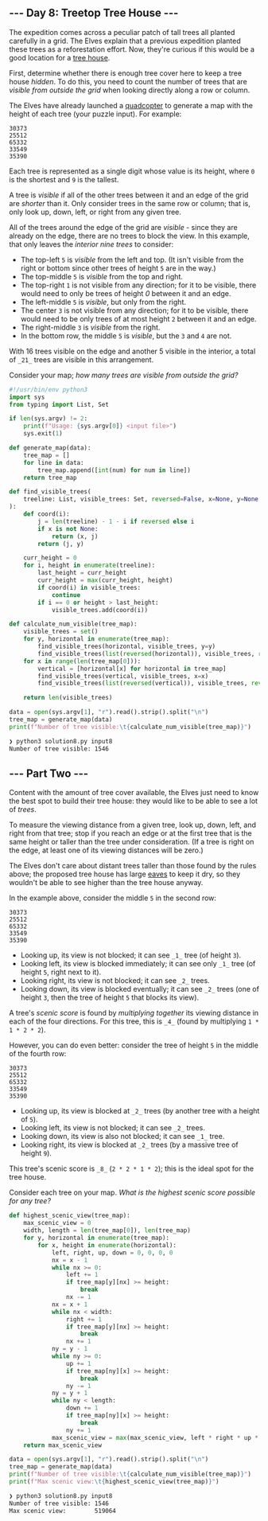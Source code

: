 ## --- Day 8: Treetop Tree House ---

The expedition comes across a peculiar patch of tall trees all planted carefully in a grid. The Elves explain that a previous expedition planted these trees as a reforestation effort. Now, they're curious if this would be a good location for a [tree house](https://en.wikipedia.org/wiki/Tree_house).

First, determine whether there is enough tree cover here to keep a tree house _hidden_. To do this, you need to count the number of trees that are _visible from outside the grid_ when looking directly along a row or column.

The Elves have already launched a [quadcopter](https://en.wikipedia.org/wiki/Quadcopter) to generate a map with the height of each tree (your puzzle input). For example:

```
30373
25512
65332
33549
35390
```

Each tree is represented as a single digit whose value is its height, where `0` is the shortest and `9` is the tallest.

A tree is _visible_ if all of the other trees between it and an edge of the grid are _shorter_ than it. Only consider trees in the same row or column; that is, only look up, down, left, or right from any given tree.

All of the trees around the edge of the grid are _visible_ - since they are already on the edge, there are no trees to block the view. In this example, that only leaves the _interior nine trees_ to consider:

-   The top-left `5` is _visible_ from the left and top. (It isn't visible from the right or bottom since other trees of height `5` are in the way.)
-   The top-middle `5` is _visible_ from the top and right.
-   The top-right `1` is not visible from any direction; for it to be visible, there would need to only be trees of height _0_ between it and an edge.
-   The left-middle `5` is _visible_, but only from the right.
-   The center `3` is not visible from any direction; for it to be visible, there would need to be only trees of at most height `2` between it and an edge.
-   The right-middle `3` is _visible_ from the right.
-   In the bottom row, the middle `5` is _visible_, but the `3` and `4` are not.

With 16 trees visible on the edge and another 5 visible in the interior, a total of `_21_` trees are visible in this arrangement.

Consider your map; _how many trees are visible from outside the grid?_

```python
#!/usr/bin/env python3
import sys
from typing import List, Set

if len(sys.argv) != 2:
    print(f"Usage: {sys.argv[0]} <input file>")
    sys.exit(1)

def generate_map(data):
    tree_map = []
    for line in data:
        tree_map.append([int(num) for num in line])
    return tree_map

def find_visible_trees(
    treeline: List, visible_trees: Set, reversed=False, x=None, y=None
):
    def coord(i):
        j = len(treeline) - 1 - i if reversed else i
        if x is not None:
            return (x, j)
        return (j, y)

    curr_height = 0
    for i, height in enumerate(treeline):
        last_height = curr_height
        curr_height = max(curr_height, height)
        if coord(i) in visible_trees:
            continue
        if i == 0 or height > last_height:
            visible_trees.add(coord(i))

def calculate_num_visible(tree_map):
    visible_trees = set()
    for y, horizontal in enumerate(tree_map):
        find_visible_trees(horizontal, visible_trees, y=y)
        find_visible_trees(list(reversed(horizontal)), visible_trees, reversed=True, y=y)
    for x in range(len(tree_map[0])):
        vertical = [horizontal[x] for horizontal in tree_map]
        find_visible_trees(vertical, visible_trees, x=x)
        find_visible_trees(list(reversed(vertical)), visible_trees, reversed=True, x=x)

    return len(visible_trees)

data = open(sys.argv[1], "r").read().strip().split("\n")
tree_map = generate_map(data)
print(f"Number of tree visible:\t{calculate_num_visible(tree_map)}")
```

```bash
❯ python3 solution8.py input8
Number of tree visible: 1546
```

## --- Part Two ---

Content with the amount of tree cover available, the Elves just need to know the best spot to build their tree house: they would like to be able to see a lot of _trees_.

To measure the viewing distance from a given tree, look up, down, left, and right from that tree; stop if you reach an edge or at the first tree that is the same height or taller than the tree under consideration. (If a tree is right on the edge, at least one of its viewing distances will be zero.)

The Elves don't care about distant trees taller than those found by the rules above; the proposed tree house has large [eaves](https://en.wikipedia.org/wiki/Eaves) to keep it dry, so they wouldn't be able to see higher than the tree house anyway.

In the example above, consider the middle `5` in the second row:

```
30373
25512
65332
33549
35390
```

-   Looking up, its view is not blocked; it can see `_1_` tree (of height `3`).
-   Looking left, its view is blocked immediately; it can see only `_1_` tree (of height `5`, right next to it).
-   Looking right, its view is not blocked; it can see `_2_` trees.
-   Looking down, its view is blocked eventually; it can see `_2_` trees (one of height `3`, then the tree of height `5` that blocks its view).

A tree's _scenic score_ is found by _multiplying together_ its viewing distance in each of the four directions. For this tree, this is `_4_` (found by multiplying `1 * 1 * 2 * 2`).

However, you can do even better: consider the tree of height `5` in the middle of the fourth row:

```
30373
25512
65332
33549
35390
```

-   Looking up, its view is blocked at `_2_` trees (by another tree with a height of `5`).
-   Looking left, its view is not blocked; it can see `_2_` trees.
-   Looking down, its view is also not blocked; it can see `_1_` tree.
-   Looking right, its view is blocked at `_2_` trees (by a massive tree of height `9`).

This tree's scenic score is `_8_` (`2 * 2 * 1 * 2`); this is the ideal spot for the tree house.

Consider each tree on your map. _What is the highest scenic score possible for any tree?_

```python
def highest_scenic_view(tree_map):
    max_scenic_view = 0
    width, length = len(tree_map[0]), len(tree_map)
    for y, horizontal in enumerate(tree_map):
        for x, height in enumerate(horizontal):
            left, right, up, down = 0, 0, 0, 0
            nx = x - 1
            while nx >= 0:
                left += 1
                if tree_map[y][nx] >= height:
                    break
                nx -= 1
            nx = x + 1
            while nx < width:
                right += 1
                if tree_map[y][nx] >= height:
                    break
                nx += 1
            ny = y - 1
            while ny >= 0:
                up += 1
                if tree_map[ny][x] >= height:
                    break
                ny -= 1
            ny = y + 1
            while ny < length:
                down += 1
                if tree_map[ny][x] >= height:
                    break
                ny += 1
            max_scenic_view = max(max_scenic_view, left * right * up * down)
    return max_scenic_view

data = open(sys.argv[1], "r").read().strip().split("\n")
tree_map = generate_map(data)
print(f"Number of tree visible:\t{calculate_num_visible(tree_map)}")
print(f"Max scenic view:\t{highest_scenic_view(tree_map)}")
```

```bash
❯ python3 solution8.py input8
Number of tree visible: 1546
Max scenic view:        519064
```